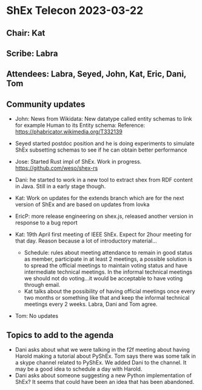 # ShEx Telecon 2023-03-22

## Chair: Kat 
## Scribe: Labra

## Attendees: Labra, Seyed, John, Kat, Eric, Dani, Tom

## Community updates

* John: News from Wikidata: New datatype called entity schemas to link for example Human to its Entity schema: Reference: https://phabricator.wikimedia.org/T332139
* Seyed started postdoc position and he is doing experiments to simulate ShEx subsetting schemas to see if he can obtain better performance
* Jose: Started Rust impl of ShEx. Work in progress. https://github.com/weso/shex-rs
* Dani: he started to work in a new tool to extract shex from RDF content in Java. Still in a early stage though.
* Kat: Work on updates for the extends branch which are for the next version of ShEx and are based on updates from Iovka
* EricP: more release engineering on shex.js, released another version in response to a bug report
* Kat: 19th April first meeting of IEEE ShEx. Expect for 2hour meeting for that day. Reason because a lot of introductory material...
    * Schedule: rules about meeting attendance to remain in good status as member, participate in at least 2 meetings, a possible solution is to spread the official meetings to maintain voting status and have intermediate technical meetings. In the informal technical meetings we should not do voting...it would be acceptable to have voting through email. 
    * Kat talks about the possibility of having official meetings once every two months or something like that and keep the informal technical meetings every 2 weeks. Labra, Dani and Tom agree.

* Tom: No updates

## Topics to add to the agenda

* Dani asks about what we were talking in the f2f meeting about having Harold making a tutorial about PyShEx. Tom says there was some talk in a skype channel related to PyShEx. We added Dani to the channel. It may be a good idea to schedule a day with Harold.
* Dani asks about someone suggesting a new Python implementation of ShEx? It seems that could have been an idea that has been abandoned.
